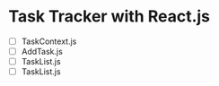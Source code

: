 # Task Tracker with React.js

- [ ] TaskContext.js
- [ ] AddTask.js
- [ ] TaskList.js
- [ ] TaskList.js